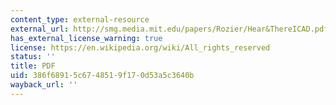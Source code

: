 ```yaml
---
content_type: external-resource
external_url: http://smg.media.mit.edu/papers/Rozier/Hear&ThereICAD.pdf
has_external_license_warning: true
license: https://en.wikipedia.org/wiki/All_rights_reserved
status: ''
title: PDF
uid: 386f6891-5c67-4851-9f17-0d53a5c3640b
wayback_url: ''
---
```


